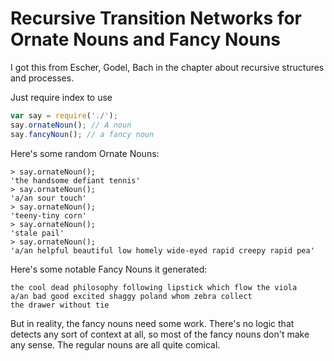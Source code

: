 # Recursive Transition Networks for Ornate Nouns and Fancy Nouns

I got this from Escher, Godel, Bach in the chapter about recursive structures and processes.

Just require index to use

```javascript
var say = require('./');
say.ornateNoun(); // A noun
say.fancyNoun(); // a fancy noun
```

Here's some random Ornate Nouns:

```
> say.ornateNoun();
'the handsome defiant tennis'
> say.ornateNoun();
'a/an sour touch'
> say.ornateNoun();
'teeny-tiny corn'
> say.ornateNoun();
'stale pail'
> say.ornateNoun();
'a/an helpful beautiful low homely wide-eyed rapid creepy rapid pea'
```

Here's some notable Fancy Nouns it generated:

```
the cool dead philosophy following lipstick which flow the viola
a/an bad good excited shaggy poland whom zebra collect
the drawer without tie
```

But in reality, the fancy nouns need some work. There's no logic that detects any sort of context at all, so most of the fancy nouns don't make any sense. The regular nouns are all quite comical.
